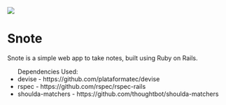 <a href="https://codeclimate.com/github/codeclimate/codeclimate/maintainability"><img src="https://api.codeclimate.com/v1/badges/a99a88d28ad37a79dbf6/maintainability" /></a>
<br/>
<h1> Snote </h1>
<p>Snote is a simple web app to take notes, built using Ruby on Rails.</p>
<ul>Dependencies Used:
  <li>devise - https://github.com/plataformatec/devise</li>
  <li>rspec - https://github.com/rspec/rspec-rails</li>
  <li>shoulda-matchers - https://github.com/thoughtbot/shoulda-matchers</li>
  </ul>
